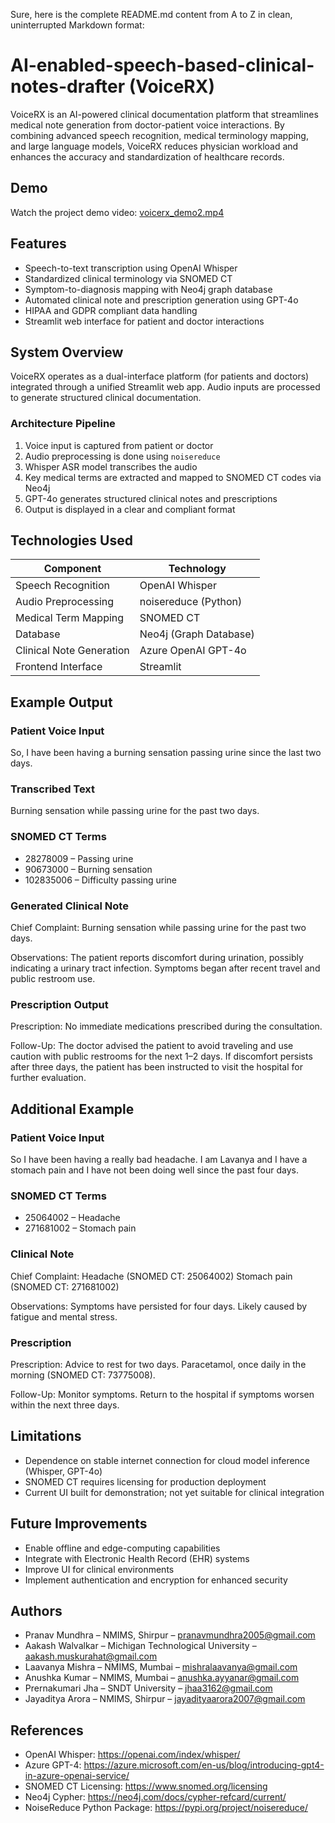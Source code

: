 Sure, here is the complete README.md content from A to Z in clean, uninterrupted Markdown format:

# AI-enabled-speech-based-clinical-notes-drafter (VoiceRX)

VoiceRX is an AI-powered clinical documentation platform that streamlines medical note generation from doctor-patient voice interactions. By combining advanced speech recognition, medical terminology mapping, and large language models, VoiceRX reduces physician workload and enhances the accuracy and standardization of healthcare records.

## Demo

Watch the project demo video: [voicerx_demo2.mp4](./voicerx%20demo.mp4)

## Features

- Speech-to-text transcription using OpenAI Whisper
- Standardized clinical terminology via SNOMED CT
- Symptom-to-diagnosis mapping with Neo4j graph database
- Automated clinical note and prescription generation using GPT-4o
- HIPAA and GDPR compliant data handling
- Streamlit web interface for patient and doctor interactions

## System Overview

VoiceRX operates as a dual-interface platform (for patients and doctors) integrated through a unified Streamlit web app. Audio inputs are processed to generate structured clinical documentation.

### Architecture Pipeline

1. Voice input is captured from patient or doctor
2. Audio preprocessing is done using `noisereduce`
3. Whisper ASR model transcribes the audio
4. Key medical terms are extracted and mapped to SNOMED CT codes via Neo4j
5. GPT-4o generates structured clinical notes and prescriptions
6. Output is displayed in a clear and compliant format

## Technologies Used

| Component                | Technology                     |
|--------------------------|--------------------------------|
| Speech Recognition       | OpenAI Whisper                 |
| Audio Preprocessing      | noisereduce (Python)           |
| Medical Term Mapping     | SNOMED CT                      |
| Database                 | Neo4j (Graph Database)         |
| Clinical Note Generation | Azure OpenAI GPT-4o            |
| Frontend Interface       | Streamlit                      |

## Example Output

### Patient Voice Input

So, I have been having a burning sensation passing urine since the last two days.

### Transcribed Text

Burning sensation while passing urine for the past two days.

### SNOMED CT Terms

- 28278009 – Passing urine
- 90673000 – Burning sensation
- 102835006 – Difficulty passing urine

### Generated Clinical Note

Chief Complaint:
Burning sensation while passing urine for the past two days.

Observations:
The patient reports discomfort during urination, possibly indicating a urinary tract infection. Symptoms began after recent travel and public restroom use.

### Prescription Output

Prescription:
No immediate medications prescribed during the consultation.

Follow-Up:
The doctor advised the patient to avoid traveling and use caution with public restrooms for the next 1–2 days. If discomfort persists after three days, the patient has been instructed to visit the hospital for further evaluation.

## Additional Example

### Patient Voice Input

So I have been having a really bad headache. I am Lavanya and I have a stomach pain and I have not been doing well since the past four days.

### SNOMED CT Terms

- 25064002 – Headache
- 271681002 – Stomach pain

### Clinical Note

Chief Complaint:
Headache (SNOMED CT: 25064002)
Stomach pain (SNOMED CT: 271681002)

Observations:
Symptoms have persisted for four days. Likely caused by fatigue and mental stress.

### Prescription

Prescription:
Advice to rest for two days. Paracetamol, once daily in the morning (SNOMED CT: 73775008).

Follow-Up:
Monitor symptoms. Return to the hospital if symptoms worsen within the next three days.

## Limitations

- Dependence on stable internet connection for cloud model inference (Whisper, GPT-4o)
- SNOMED CT requires licensing for production deployment
- Current UI built for demonstration; not yet suitable for clinical integration

## Future Improvements

- Enable offline and edge-computing capabilities
- Integrate with Electronic Health Record (EHR) systems
- Improve UI for clinical environments
- Implement authentication and encryption for enhanced security

## Authors

- Pranav Mundhra – NMIMS, Shirpur – pranavmundhra2005@gmail.com
- Aakash Walvalkar – Michigan Technological University – aakash.muskurahat@gmail.com
- Laavanya Mishra – NMIMS, Mumbai – mishralaavanya@gmail.com
- Anushka Kumar – NMIMS, Mumbai – anushka.ayyanar@gmail.com
- Prernakumari Jha – SNDT University – jhaa3162@gmail.com
- Jayaditya Arora – NMIMS, Shirpur – jayadityaarora2007@gmail.com

## References

- OpenAI Whisper: https://openai.com/index/whisper/
- Azure GPT-4: https://azure.microsoft.com/en-us/blog/introducing-gpt4-in-azure-openai-service/
- SNOMED CT Licensing: https://www.snomed.org/licensing
- Neo4j Cypher: https://neo4j.com/docs/cypher-refcard/current/
- NoiseReduce Python Package: https://pypi.org/project/noisereduce/
